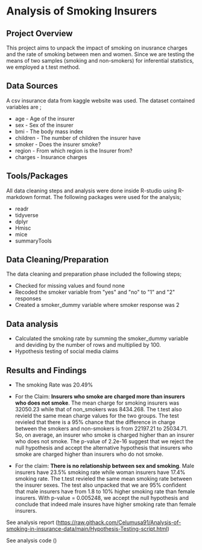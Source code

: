 # Analysis of Smoking Insurers

## Project Overview

This project aims to unpack the impact of smoking on inusrance charges and the rate of smoking between men and women.
Since we are testing the means of two samples (smoking and non-smokers) for inferential statistics, we employed a t.test method.

## Data Sources

A csv insurance data from kaggle website was used. The dataset contained variables are ;
- age - Age of the insurer
- sex - Sex of the insurer
- bmi - The body mass index
- children - The number of children the insurer have
- smoker - Does the insurer smoke?
- region - From which region is the Insurer from?
- charges - Insurance charges

## Tools/Packages

All data cleaning steps and analysis were done inside R-studio using R-markdown format. The following packages were used for the analysis;
- readr
- tidyverse
- dplyr
- Hmisc
- mice
- summaryTools

## Data Cleaning/Preparation

The data cleaning and preparation phase included the following steps;
- Checked for missing values and found none
- Recoded the smoker variable from "yes" and "no" to "1" and "2" responses
- Created a smoker_dummy variable where smoker response was 2

## Data analysis
- Calculated the smoking rate by summing the smoker_dummy variable and deviding by the number of rows and multiplied by 100.
- Hypothesis testing of social media claims

## Results and Findings

- The smoking Rate was 20.49%

- For the Claim: **Insurers who smoke are charged more than insurers who does not smoke**. The mean charge for smoking insurers was 32050.23 while that of non_smokers was 8434.268.
The t.test also revield the same mean charge values for the two groups. The test revieled that there is a 95% chance that the difference in charge between the smokers and non-smokers is from 22197.21 to 25034.71. So, on average, an insurer who smoke is charged higher than an insurer who does not smoke. The p-value of 2.2e-16 suggest that we reject the null hypothesis and accept the alternative hypothesis that insurers who smoke are charged higher than insurers who do not smoke.

- For the claim: **There is no relationship between sex and smoking**. Male insurers have 23.5% smoking rate while woman insurers have 17.4% smoking rate. The t.test revieled the same mean smoking rate between the insurer sexes. The test also unpacked that we are 95% confident that male insurers have from 1.8 to 10% higher smoking rate than female insurers. With p-value = 0.005248, we accept the null hypothesis and conclude that indeed male insures have higher smoking rate than female insurers.

See analysis report (https://raw.githack.com/Celumusa91/Analysis-of-smoking-in-insurance-data/main/Hypothesis-Testing-script.html)

See analysis code ()

